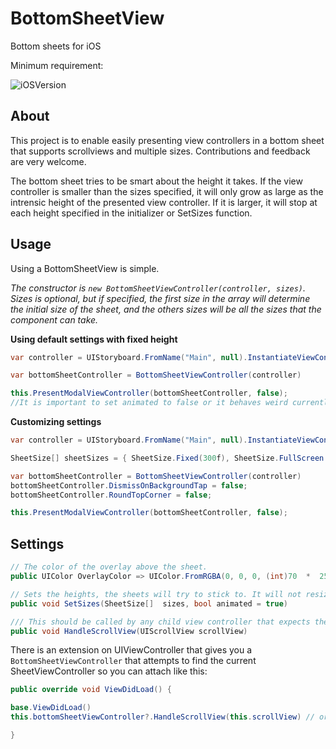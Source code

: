 
# BottomSheetView

Bottom sheets for iOS



Minimum requirement:

![iOSVersion](https://img.shields.io/badge/iOS-11-green.svg)



## About

This project is to enable easily presenting view controllers in a bottom sheet that supports scrollviews and multiple sizes. Contributions and feedback are very welcome.



The bottom sheet tries to be smart about the height it takes. If the view controller is smaller than the sizes specified, it will only grow as large as the intrensic height of the presented view controller. If it is larger, it will stop at each height specified in the initializer or SetSizes function.



## Usage

Using a BottomSheetView is simple.

__The constructor is_ `new BottomSheetViewController(controller, sizes)`. Sizes is optional, but if specified, the first size in the array will determine the initial size of the sheet, and the others sizes will be all the sizes that the component can take._

****Using default settings with fixed height****

```csharp
var controller = UIStoryboard.FromName("Main", null).InstantiateViewController("ChildViewController");

var bottomSheetController = BottomSheetViewController(controller)

this.PresentModalViewController(bottomSheetController, false);
//It is important to set animated to false or it behaves weird currently
```

****Customizing settings****

```csharp
var controller = UIStoryboard.FromName("Main", null).InstantiateViewController("ChildViewController");

SheetSize[] sheetSizes = { SheetSize.Fixed(300f), SheetSize.FullScreen };

var bottomSheetController = BottomSheetViewController(controller)
bottomSheetController.DismissOnBackgroundTap = false;
bottomSheetController.RoundTopCorner = false;

this.PresentModalViewController(bottomSheetController, false);
```

## Settings

```csharp
// The color of the overlay above the sheet.
public UIColor OverlayColor => UIColor.FromRGBA(0, 0, 0, (int)70  *  255);
```

```csharp
// Sets the heights, the sheets will try to stick to. It will not resize the current size, but will affect all future resizing of the sheet.
public void SetSizes(SheetSize[]  sizes, bool animated = true)
```

```csharp
/// This should be called by any child view controller that expects the sheet to use be able to expand/collapse when the scroll view is at the top.
public void HandleScrollView(UIScrollView scrollView)
``` 

There is an extension on UIViewController that gives you a `BottomSheetViewController` that attempts to find the current SheetViewController so you can attach like this:

```csharp
public override void ViewDidLoad() {

base.ViewDidLoad()
this.bottomSheetViewController?.HandleScrollView(this.scrollView) // or tableView/collectionView/etc

}
```

